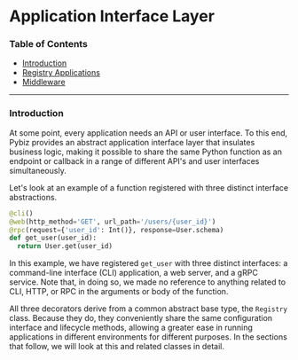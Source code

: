 # Application Interface Layer

### Table of Contents
- [Introduction](#introduction)
- [Registry Applications](./registry.md)
- [Middleware](./middleware.md)

---
### Introduction
At some point, every application needs an API or user interface. To this end, Pybiz provides an abstract application interface layer that insulates business logic, making it possible to share the same Python function as an endpoint or callback in a range of different API's and user interfaces simultaneously.

Let's look at an example of a function registered with three distinct interface abstractions.

```python
@cli()
@web(http_method='GET', url_path='/users/{user_id}')
@rpc(request={'user_id': Int()}, response=User.schema)
def get_user(user_id):
  return User.get(user_id)
```

In this example, we have registered `get_user` with three distinct interfaces: a command-line interface (CLI) application, a web server, and a gRPC service. Note that, in doing so, we made no reference to anything related to CLI, HTTP, or RPC in the arguments or body of the function.

All three decorators derive from a common abstract base type, the `Registry` class. Because they do, they conveniently share the same configuration interface and lifecycle methods, allowing a greater ease in running applications in different environments for different purposes. In the sections that follow, we will look at this and related classes in detail.

